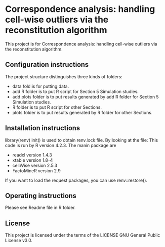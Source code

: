 # Correspondence analysis: handling cell-wise outliers via the reconstitution algorithm
This project is for Correspondence analysis: handling cell-wise outliers via the reconstitution algorithm.

## Configuration instructions
The project structure distinguishes three kinds of folders:
- data fold is for putting data.
- add R folder is to put R script for Section 5 Simulation studies.
- add plots folder is to put results generated by add R folder for Section 5 Simulation studies.
- R folder is to put R script for other Sections.
- plots folder is to put results generated by R folder for other Sections.


## Installation instructions
library(renv) init() is used to obtain renv.lock file. By looking at the file: This code is run by R version 4.2.3.
The manin package are
- readxl version 1.4.3
- xtable version 1.8-4
- cellWise  version 2.5.3
- FactoMineR version 2.9

If you want to load the request packages, you can use renv::restore().

## Operating instructions
Please see Readme file in R folder.

## License
This project is licensed under the terms of the LICENSE GNU General Public License v3.0.
